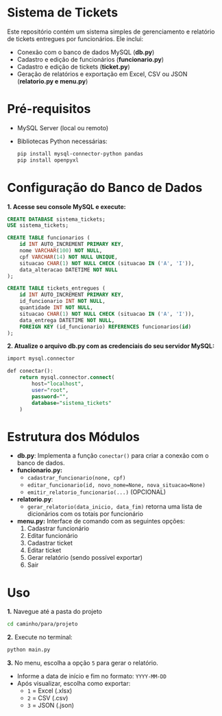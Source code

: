 # Sistema de Tickets
Este repositório contém um sistema simples de gerenciamento e relatório de tickets entregues por funcionários. Ele inclui:

- Conexão com o banco de dados MySQL (**db.py**)
- Cadastro e edição de funcionários (**funcionario.py**)
- Cadastro e edição de tickets (**ticket.py**)
- Geração de relatórios e exportação em Excel, CSV ou JSON (**relatorio.py e menu.py**)


# Pré-requisitos

- MySQL Server (local ou remoto)
- Bibliotecas Python necessárias:

  ```bash
  pip install mysql-connector-python pandas
  pip install openpyxl

# Configuração do Banco de Dados

**1. Acesse seu console MySQL e execute:**

```sql
CREATE DATABASE sistema_tickets;
USE sistema_tickets;

CREATE TABLE funcionarios (
    id INT AUTO_INCREMENT PRIMARY KEY,
    nome VARCHAR(100) NOT NULL,
    cpf VARCHAR(14) NOT NULL UNIQUE,
    situacao CHAR(1) NOT NULL CHECK (situacao IN ('A', 'I')),
    data_alteracao DATETIME NOT NULL
);

CREATE TABLE tickets_entregues (
    id INT AUTO_INCREMENT PRIMARY KEY,
    id_funcionario INT NOT NULL,
    quantidade INT NOT NULL,
    situacao CHAR(1) NOT NULL CHECK (situacao IN ('A', 'I')),
    data_entrega DATETIME NOT NULL,
    FOREIGN KEY (id_funcionario) REFERENCES funcionarios(id)
);
```
**2. Atualize o arquivo db.py com as credenciais do seu servidor MySQL:**

```sql
import mysql.connector

def conectar():
    return mysql.connector.connect(
        host="localhost",
        user="root",
        password="",
        database="sistema_tickets"
    )
```

# Estrutura dos Módulos
- **db.py**: Implementa a função `conectar()` para criar a conexão com o banco de dados.
- **funcionario.py:**
    - `cadastrar_funcionario(none, cpf)`
    - `editar_funcionario(id, novo_nome=None, nova_situacao=None)`
    - `emitir_relatorio_funcionario(...)` (OPCIONAL)
- **relatorio.py**:
  - `gerar_relatorio(data_inicio, data_fim)` retorna uma lista de dicionários com os totais por funcionário
- **menu.py:** Interface de comando com as seguintes opções:
    1. Cadastrar funcionário
    2. Editar funcionário
    3. Cadastrar ticket
    4. Editar ticket
    5. Gerar relatório (sendo possível exportar)
    6. Sair


# Uso
**1.** Navegue até a pasta do projeto
```bash
cd caminho/para/projeto
```

**2.** Execute no terminal:
```bash
python main.py
```

**3.** No menu, escolha a opção `5` para gerar o relatório.
  - Informe a data de início e fim no formato: `YYYY-MM-DD`
  - Após visualizar, escolha como exportar:
      - `1` = Excel (.xlsx)
      - `2` = CSV (.csv)
      - `3` = JSON (.json)








  
